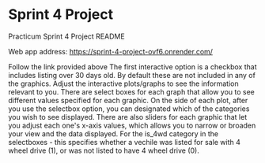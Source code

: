 # Sprint 4 Project
 Practicum Sprint 4 Project README

Web app address: https://sprint-4-project-ovf6.onrender.com/

Follow the link provided above
The first interactive option is a checkbox that includes listing over 30 days old. By default these are not included in any of the graphics.
Adjust the interactive plots/graphs to see the information relevant to you. There are select boxes for each graph that allow you to see different values specified for each graphic. On the side of each plot, after you use the selectbox option, you can designated which of the categories you wish to see displayed.
There are also sliders for each graphic that let you adjust each one's x-axis values, which allows you to narrow or broaden your view and the data displayed.
For the is_4wd category in the selectboxes - this specifies whether a vechile was listed for sale with 4 wheel drive (1), or was not listed to have 4 wheel drive (0).
